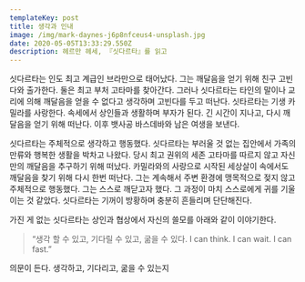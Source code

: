 ```yaml
---
templateKey: post
title: 생각과 인내
image: /img/mark-daynes-j6p8nfceus4-unsplash.jpg
date: 2020-05-05T13:33:29.550Z
description: 헤르만 헤세, 『싯다르타』를 읽고
---
```


싯다르타는 인도 최고 계급인 브라만으로 태어났다. 그는 깨달음을 얻기 위해 친구 고빈다와 출가한다. 둘은 최고 부처 고타마를 찾아간다. 그러나 싯다르타는 타인의 말이나 교리에 의해 깨달음을 얻을 수 없다고 생각하며 고빈다를 두고 떠난다. 싯타르타는 기생 카밀라를 사랑한다. 속세에서 상인들과 생활하며 부자가 된다. 긴 시간이 지나고, 다시 깨달음을 얻기 위해 떠난다. 이후 뱃사공 바스데바와 남은 여생을 보낸다.

싯다르타는 주체적으로 생각하고 행동했다. 싯다르타는 부러울 것 없는 집안에서 가족의 만류와 행복한 생활을 박차고 나왔다. 당시 최고 권위의 세존 고타마를 따르지 않고 자신만의 깨달음을 추구하기 위해 떠났다. 카밀라와의 사랑으로 시작된 세상살이 속에서도 깨달음을 찾기 위해 다시 한번 떠난다. 그는 계속해서 주변 환경에 맹목적으로 젖지 않고 주체적으로 행동했다. 그는 스스로 깨닫고자 했다. 그 과정이 마치 스스로에게 귀를 기울이는 것 같았다. 싯다르타는 기꺼이 방황하며 충분히 흔들리며 단단해진다. 

가진 게 없는 싯다르타는 상인과 협상에서 자신의 쓸모를 아래와 같이 이야기한다.

> “생각 할 수 있고, 기다릴 수 있고, 굶을 수 있다. I can think. I can wait. I can fast.”

의문이 든다. 생각하고, 기다리고, 굶을 수 있는지
